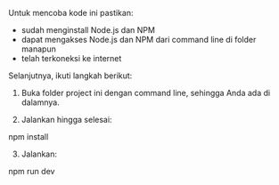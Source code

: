 Untuk mencoba kode ini pastikan:

-   sudah menginstall Node.js dan NPM
-   dapat mengakses Node.js dan NPM dari command line di folder manapun
-   telah terkoneksi ke internet

Selanjutnya, ikuti langkah berikut:

1. Buka folder project ini dengan command line, sehingga Anda ada di dalamnya.

2. Jalankan hingga selesai:

npm install

3. Jalankan:

npm run dev
